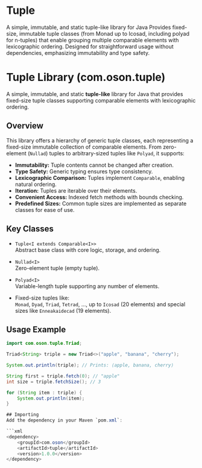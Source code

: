 # Tuple
A simple, immutable, and static tuple-like library for Java Provides fixed-size, immutable tuple classes (from Monad up to Icosad, including polyad for n-tuples) that enable grouping multiple comparable elements with lexicographic ordering. Designed for straightforward usage without dependencies, emphasizing immutability and type safety.

# Tuple Library (com.oson.tuple)

A simple, immutable, and static **tuple-like** library for Java that provides fixed-size tuple classes supporting comparable elements with lexicographic ordering.

## Overview

This library offers a hierarchy of generic tuple classes, each representing a fixed-size immutable collection of comparable elements. From zero-element (`Nullad`) tuples to arbitrary-sized tuples like `Polyad`, it supports:

- **Immutability:** Tuple contents cannot be changed after creation.
- **Type Safety:** Generic typing ensures type consistency.
- **Lexicographic Comparison:** Tuples implement `Comparable`, enabling natural ordering.
- **Iteration:** Tuples are iterable over their elements.
- **Convenient Access:** Indexed fetch methods with bounds checking.
- **Predefined Sizes:** Common tuple sizes are implemented as separate classes for ease of use.

## Key Classes

- `Tuple<I extends Comparable<I>>`  
  Abstract base class with core logic, storage, and ordering.

- `Nullad<I>`  
  Zero-element tuple (empty tuple).

- `Polyad<I>`  
  Variable-length tuple supporting any number of elements.

- Fixed-size tuples like:  
  `Monad`, `Dyad`, `Triad`, `Tetrad`, ..., up to `Icosad` (20 elements) and special sizes like `Enneakaidecad` (19 elements).

## Usage Example

```java
import com.oson.tuple.Triad;

Triad<String> triple = new Triad<>("apple", "banana", "cherry");

System.out.println(triple); // Prints: ⟨apple, banana, cherry⟩

String first = triple.fetch(0); // "apple"
int size = triple.fetchSize(); // 3

for (String item : triple) {
    System.out.println(item);
}

## Importing
Add the dependency in your Maven `pom.xml`:

```xml
<dependency>
    <groupId>com.oson</groupId>
    <artifactId>tuple</artifactId>
    <version>1.0.0</version>
</dependency>
